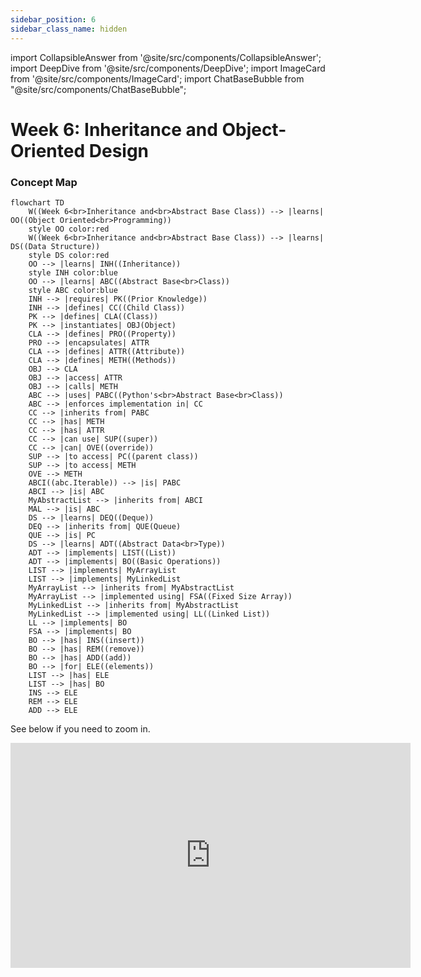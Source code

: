 ```yaml
---
sidebar_position: 6
sidebar_class_name: hidden
---
```


import CollapsibleAnswer from '@site/src/components/CollapsibleAnswer';
import DeepDive from '@site/src/components/DeepDive';
import ImageCard from '@site/src/components/ImageCard';
import ChatBaseBubble from "@site/src/components/ChatBaseBubble";

# Week 6: Inheritance and Object-Oriented Design


<ChatBaseBubble/>

### Concept Map

```mermaid
flowchart TD
    W((Week 6<br>Inheritance and<br>Abstract Base Class)) --> |learns| OO((Object Oriented<br>Programming))
    style OO color:red
    W((Week 6<br>Inheritance and<br>Abstract Base Class)) --> |learns| DS((Data Structure))
    style DS color:red
    OO --> |learns| INH((Inheritance))
    style INH color:blue
    OO --> |learns| ABC((Abstract Base<br>Class))
    style ABC color:blue
    INH --> |requires| PK((Prior Knowledge))
    INH --> |defines| CC((Child Class))
    PK --> |defines| CLA((Class))
    PK --> |instantiates| OBJ(Object)
    CLA --> |defines| PRO((Property))
    PRO --> |encapsulates| ATTR
    CLA --> |defines| ATTR((Attribute))
    CLA --> |defines| METH((Methods))
    OBJ --> CLA
    OBJ --> |access| ATTR
    OBJ --> |calls| METH
    ABC --> |uses| PABC((Python's<br>Abstract Base<br>Class))
    ABC --> |enforces implementation in| CC
    CC --> |inherits from| PABC
    CC --> |has| METH
    CC --> |has| ATTR
    CC --> |can use| SUP((super))
    CC --> |can| OVE((override))
    SUP --> |to access| PC((parent class))
    SUP --> |to access| METH
    OVE --> METH
    ABCI((abc.Iterable)) --> |is| PABC
    ABCI --> |is| ABC
    MyAbstractList --> |inherits from| ABCI
    MAL --> |is| ABC
    DS --> |learns| DEQ((Deque))
    DEQ --> |inherits from| QUE(Queue)
    QUE --> |is| PC
    DS --> |learns| ADT((Abstract Data<br>Type))
    ADT --> |implements| LIST((List))
    ADT --> |implements| BO((Basic Operations))
    LIST --> |implements| MyArrayList
    LIST --> |implements| MyLinkedList
    MyArrayList --> |inherits from| MyAbstractList
    MyArrayList --> |implemented using| FSA((Fixed Size Array))
    MyLinkedList --> |inherits from| MyAbstractList
    MyLinkedList --> |implemented using| LL((Linked List))
    LL --> |implements| BO
    FSA --> |implements| BO
    BO --> |has| INS((insert))
    BO --> |has| REM((remove))
    BO --> |has| ADD((add))
    BO --> |for| ELE((elements))
    LIST --> |has| ELE
    LIST --> |has| BO
    INS --> ELE
    REM --> ELE
    ADD --> ELE

```

See below if you need to zoom in.

<iframe src="https://sutdapac-my.sharepoint.com/personal/oka_kurniawan_sutd_edu_sg/_layouts/15/embed.aspx?UniqueId=bbf1ab08-5a84-4ee8-b5e9-7e1c67ee57b5" width="640" height="360" frameborder="0" scrolling="no" allowfullscreen title="DDW Concept Map-Week 6.drawio.png"></iframe>